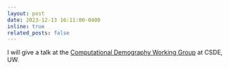 ```yaml
---
layout: post
date: 2023-12-13 16:11:00-0400
inline: true
related_posts: false
---
```


I will give a talk at the [Computational Demography Working Group](https://csde.washington.edu/computational-demography-working-group/) at CSDE, UW.